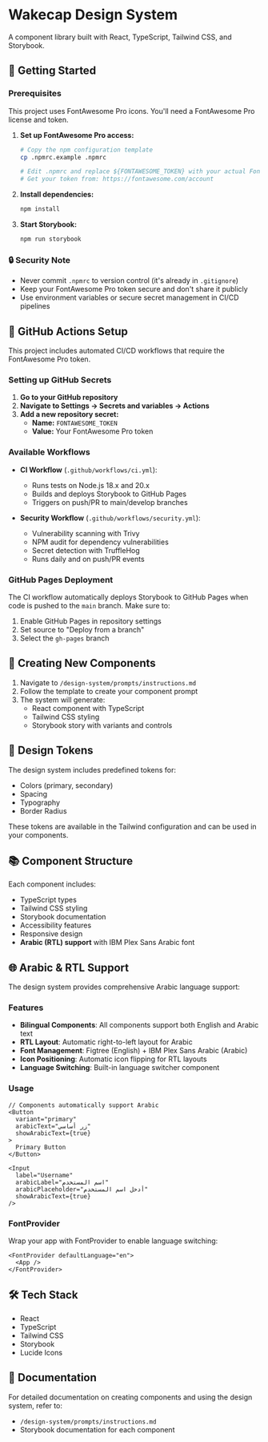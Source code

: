 # Wakecap Design System

A component library built with React, TypeScript, Tailwind CSS, and Storybook.

## 🚀 Getting Started

### Prerequisites

This project uses FontAwesome Pro icons. You'll need a FontAwesome Pro license and token.

1. **Set up FontAwesome Pro access:**
   ```bash
   # Copy the npm configuration template
   cp .npmrc.example .npmrc
   
   # Edit .npmrc and replace ${FONTAWESOME_TOKEN} with your actual FontAwesome Pro token
   # Get your token from: https://fontawesome.com/account
   ```

2. **Install dependencies:**
   ```bash
   npm install
   ```

3. **Start Storybook:**
   ```bash
   npm run storybook
   ```

### 🔒 Security Note

- Never commit `.npmrc` to version control (it's already in `.gitignore`)
- Keep your FontAwesome Pro token secure and don't share it publicly
- Use environment variables or secure secret management in CI/CD pipelines

## 🚀 GitHub Actions Setup

This project includes automated CI/CD workflows that require the FontAwesome Pro token.

### Setting up GitHub Secrets

1. **Go to your GitHub repository**
2. **Navigate to Settings → Secrets and variables → Actions**
3. **Add a new repository secret:**
   - **Name:** `FONTAWESOME_TOKEN`
   - **Value:** Your FontAwesome Pro token

### Available Workflows

- **CI Workflow** (`.github/workflows/ci.yml`):
  - Runs tests on Node.js 18.x and 20.x
  - Builds and deploys Storybook to GitHub Pages
  - Triggers on push/PR to main/develop branches

- **Security Workflow** (`.github/workflows/security.yml`):
  - Vulnerability scanning with Trivy
  - NPM audit for dependency vulnerabilities  
  - Secret detection with TruffleHog
  - Runs daily and on push/PR events

### GitHub Pages Deployment

The CI workflow automatically deploys Storybook to GitHub Pages when code is pushed to the `main` branch. Make sure to:

1. Enable GitHub Pages in repository settings
2. Set source to "Deploy from a branch"
3. Select the `gh-pages` branch

## 📝 Creating New Components

1. Navigate to `/design-system/prompts/instructions.md`
2. Follow the template to create your component prompt
3. The system will generate:
   - React component with TypeScript
   - Tailwind CSS styling
   - Storybook story with variants and controls

## 🎨 Design Tokens

The design system includes predefined tokens for:
- Colors (primary, secondary)
- Spacing
- Typography
- Border Radius

These tokens are available in the Tailwind configuration and can be used in your components.

## 📚 Component Structure

Each component includes:
- TypeScript types
- Tailwind CSS styling
- Storybook documentation
- Accessibility features
- Responsive design
- **Arabic (RTL) support** with IBM Plex Sans Arabic font

## 🌐 Arabic & RTL Support

The design system provides comprehensive Arabic language support:

### Features
- **Bilingual Components**: All components support both English and Arabic text
- **RTL Layout**: Automatic right-to-left layout for Arabic
- **Font Management**: Figtree (English) + IBM Plex Sans Arabic (Arabic)
- **Icon Positioning**: Automatic icon flipping for RTL layouts
- **Language Switching**: Built-in language switcher component

### Usage
```tsx
// Components automatically support Arabic
<Button 
  variant="primary"
  arabicText="زر أساسي"
  showArabicText={true}
>
  Primary Button
</Button>

<Input
  label="Username"
  arabicLabel="اسم المستخدم"
  arabicPlaceholder="أدخل اسم المستخدم"
  showArabicText={true}
/>
```

### FontProvider
Wrap your app with FontProvider to enable language switching:
```tsx
<FontProvider defaultLanguage="en">
  <App />
</FontProvider>
```

## 🛠️ Tech Stack

- React
- TypeScript
- Tailwind CSS
- Storybook
- Lucide Icons

## 📖 Documentation

For detailed documentation on creating components and using the design system, refer to:
- `/design-system/prompts/instructions.md`
- Storybook documentation for each component 